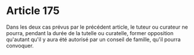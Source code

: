 # Article 175

Dans les deux cas prévus par le précédent article, le tuteur ou curateur ne pourra, pendant la durée de la tutelle ou curatelle, former opposition qu'autant qu'il y aura été autorisé par un conseil de famille, qu'il pourra convoquer.